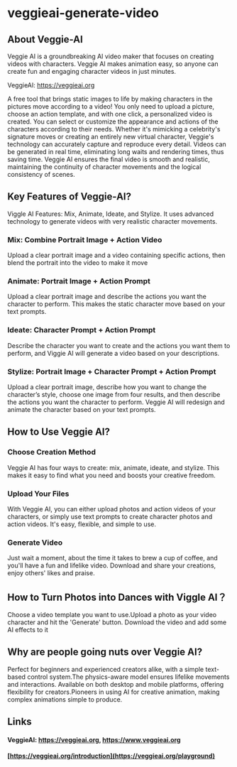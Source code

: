 # veggieai-generate-video

## About Veggie-AI

Veggie AI is a groundbreaking AI video maker that focuses on creating videos with characters. Veggie AI makes animation easy, so anyone can create fun and engaging character videos in just minutes.

VeggieAI: https://veggieai.org

A free tool that brings static images to life by making characters in the pictures move according to a video! You only need to upload a picture, choose an action template, and with one click, a personalized video is created. You can select or customize the appearance and actions of the characters according to their needs. Whether it's mimicking a celebrity's signature moves or creating an entirely new virtual character, Veggie's technology can accurately capture and reproduce every detail. Videos can be generated in real time, eliminating long waits and rendering times, thus saving time. Veggie AI ensures the final video is smooth and realistic, maintaining the continuity of character movements and the logical consistency of scenes.


## Key Features of Veggie-AI?
Viggle AI Features: Mix, Animate, Ideate, and Stylize. It uses advanced technology to generate videos with very realistic character movements.
### Mix: Combine Portrait Image + Action Video
Upload a clear portrait image and a video containing specific actions, then blend the portrait into the video to make it move

### Animate: Portrait Image + Action Prompt
Upload a clear portrait image and describe the actions you want the character to perform. This makes the static character move based on your text prompts.

### Ideate: Character Prompt + Action Prompt
Describe the character you want to create and the actions you want them to perform, and Viggie AI will generate a video based on your descriptions.

### Stylize: Portrait Image + Character Prompt + Action Prompt
Upload a clear portrait image, describe how you want to change the character’s style, choose one image from four results, and then describe the actions you want the character to perform. Veggie AI will redesign and animate the character based on your text prompts.

## How to Use Veggie AI?
### Choose Creation Method
Veggie AI has four ways to create: mix, animate, ideate, and stylize. This makes it easy to find what you need and boosts your creative freedom.
### Upload Your Files
With Veggie AI, you can either upload photos and action videos of your characters, or simply use text prompts to create character photos and action videos. It's easy, flexible, and simple to use.
### Generate Video
Just wait a moment, about the time it takes to brew a cup of coffee, and you'll have a fun and lifelike video. Download and share your creations, enjoy others' likes and praise.

## How to Turn Photos into Dances with Viggle AI？
Choose a video template you want to use.Upload a photo as your video character and hit the 'Generate' button. Download the video and add some AI effects to it

## Why are people going nuts over Veggie AI?
Perfect for beginners and experienced creators alike, with a simple text-based control system.The physics-aware model ensures lifelike movements and interactions. Available on both desktop and mobile platforms, offering flexibility for creators.Pioneers in using AI for creative animation, making complex animations simple to produce.

## Links
#### VeggieAI: https://veggieai.org, https://www.veggieai.org
#### [https://veggieai.org/introduction](https://veggieai.org/playground)
